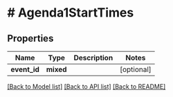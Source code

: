 # # Agenda1StartTimes

## Properties

Name | Type | Description | Notes
------------ | ------------- | ------------- | -------------
**event_id** | **mixed** |  | [optional]

[[Back to Model list]](../../README.md#models) [[Back to API list]](../../README.md#endpoints) [[Back to README]](../../README.md)
